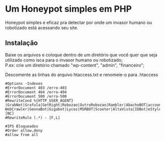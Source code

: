 # Um Honeypot simples em PHP
Honeypot simples e eficaz pra detectar por onde um invasor humano ou robotizado está acessando seu site.

## Instalação

Baixe os arquivos e coloque dentro de um diretório que você quer que seja utilizado como isca para o invasor humano ou robotizado;  
P.ex: crie um diretório chamado "wp-content", "admin", "financeiro";

Descomente as linhas do arquivo htaccess.txt e renomeie-o para .htaccess
```
#Options -Indexes
#ErrorDocument 403 /erro-403
#ErrorDocument 404 /erro-404
#ErrorDocument 500 /erro-500
#RewriteCond %{HTTP_USER_AGENT} (GrabNet|Grafula|GetRight|Robozao|OutroRobozao|Rambler|AbachoBOT|accoona|AcioRobot|ASPSeek|CocoCrawler|Dumbot|FAST-WebCrawler|GeonaBot|Gigabot|Lycos|MSRBOT|Scooter|AltaVista|IDBot|eStyle|Scrubby|bot|crawl|spider|mediapartners|curl|fetch|Baiduspider|ia_archiver|R6_FeedFetcher|NetcraftSurveyAgent|bingbot|PrintfulBot|Twitterbot|UnwindFetchor|urlresolver) [NC]
#RewriteRule (.*) - [F,L]

#IPS Bloqueados
#Order allow,deny
#allow from all
```
